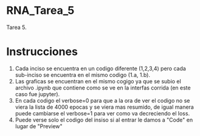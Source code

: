 # RNA_Tarea_5
Tarea 5.

# Instrucciones 

1. Cada inciso se encuentra en un codigo diferente (1,2,3,4) pero cada sub-inciso se encuentra en el mismo codigo (1.a, 1.b).  
2. Las graficas se encuentran en el mismo cogigo ya que se subio el archivo .ipynb que contiene como se ve en la interfas corrida (en este caso fue jupyter).
3. En cada codigo el verbose=0 para que a la ora de ver el codigo no se viera la lista de 4000 epocas y se viera mas resumido, de igual manera puede cambiarse el verbose=1 para ver como va decreciendo el loss.
4. Puede verse solo el codigo del insiso si al entrar le damos a "Code" en lugar de "Preview"
